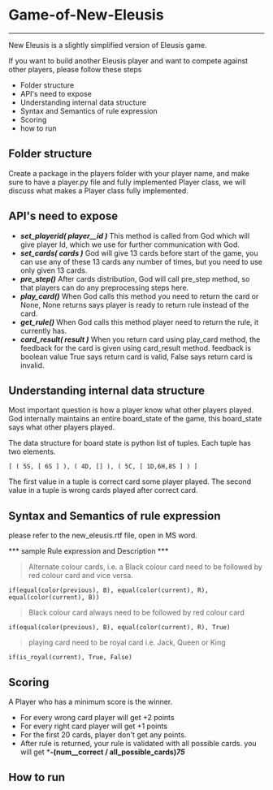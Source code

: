 # Game-of-New-Eleusis #
------
New Eleusis is a slightly simplified version of Eleusis game.
 
If you want to build another Eleusis player and want to compete against other players, please follow these steps

* Folder structure
* API's need to expose
* Understanding internal data structure
* Syntax and Semantics of rule expression
* Scoring
* how to run

## Folder structure ##
Create a package in the players folder with your player name, and make sure to have a player.py file and fully implemented Player class, we will discuss what makes a Player class fully implemented.

## API's need to expose

* ***set_playerid( player__id )***
   This method is called from God which will give player Id, which we use for further communication with God.
* ***set_cards( cards )***
   God will give 13 cards before start of the game, you can use any of these 13 cards any number of times, but you need to use only given 13 cards.
* ***pre_step()***
  After cards distribution, God will call pre_step method, so that players can do any preprocessing steps here.
* ***play_card()***
When God calls this method you need to return the card or None, None returns says player is ready to return rule instead of the card.
* ***get_rule()***
When God calls this method player need to return the rule, it currently has.
* ***card_result( result )***
When you return card using play_card method, the feedback for the card is given using card_result method. feedback is boolean value True says return card is valid, False says return card is invalid.

## Understanding internal data structure
Most important question is how a player know what other players played. God internally maintains an entire board_state of the game, this board_state says what other players played.

The data structure for board state is python list of tuples. Each tuple has two elements.

    [ ( 5S, [ 6S ] ), ( 4D, [] ), ( 5C, [ 1D,6H,8S ] ) ]

The first value in a tuple is correct card some player played. The second value in a tuple is wrong cards played after correct card.

## Syntax and Semantics of rule expression
please refer to the new_eleusis.rtf file, open in MS word.

*** sample Rule expression and Description ***
> Alternate colour cards, i.e. a Black colour card need to be followed by red colour card and vice versa.

    if(equal(color(previous), B), equal(color(current), R), equal(color(current), B))

> Black colour card  always need to be followed by red colour card

    if(equal(color(previous), B), equal(color(current), R), True)

> playing card need to be royal card i.e. Jack, Queen or King

    if(is_royal(current), True, False)

## Scoring
A Player who has a minimum score is the winner.

* For every wrong card player will get +2 points
* For every right card player will get +1 points
* For the first 20 cards, player don't get any points.
* After rule is returned, your rule is validated with all possible cards. you will get  ***-(num__correct / all_possible_cards)*75***

## How to run

